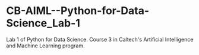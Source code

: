 # CB-AIML--Python-for-Data-Science_Lab-1
Lab 1 of Python for Data Science. Course 3 in Caltech's Artificial Intelligence and Machine Learning program. 
